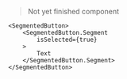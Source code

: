 > Not yet finished component

```tsx
<SegmentedButton>
    <SegmentedButton.Segment
        isSelected={true}
    >
        Text
    </SegmentedButton.Segment>
</SegmentedButton>
```
